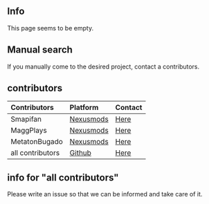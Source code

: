 ## Info
This page seems to be empty.

## Manual search
If you manually come to the desired project, contact a contributors.

## contributors

Contributors                                                                            | Platform                     | Contact
:------------------------- | :--------------------------------------------------------- | :----------------------------------------------------------------------------------------------------------------
Smapifan                   | [Nexusmods](https://www.nexusmods.com/)                    | [Here](https://forums.nexusmods.com/messenger/compose/?to=194093408)
MaggPlays                  | [Nexusmods](https://www.nexusmods.com/)                    | [Here](https://forums.nexusmods.com/messenger/compose/?to=194014746)
MetatonBugado              | [Nexusmods](https://www.nexusmods.com/)                    | [Here]()
all contributors           | [Github](https://github.com/)                              | [Here](https://github.com/Smapifan/Project-mythical-creatures/issues)



## info for "all contributors"
Please write an issue so that we can be informed and take care of it.
